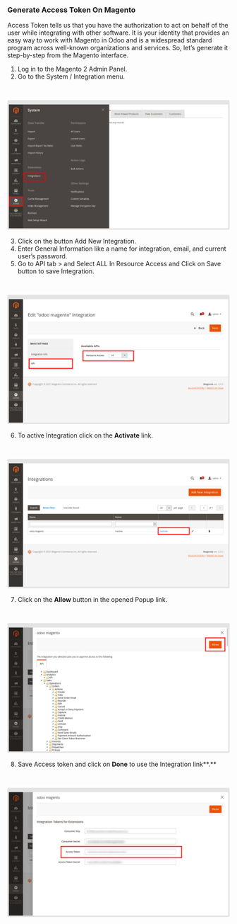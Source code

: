 ### Generate Access Token On Magento



Access Token tells us that you have the authorization to act on behalf of the user while integrating with other software. It is your identity that provides an easy way to work with Magento in Odoo and is a widespread standard program across well-known organizations and services. So, let’s generate it step-by-step from the Magento interface.


1. Log in to the Magento 2 Admin Panel.
2. Go to the System / Integration menu.


 


![](./images/3-2-1.png)


3. Click on the button Add New Integration.
4. Enter General Information like a name for integration, email, and current user’s password.
5. Go to API tab > and Select ALL In Resource Access and Click on Save button to save Integration.


 


![](./images/3-2-2.png)


6. To active Integration click on the **Activate** link.


 


![](./images/3-2-3.png)


7. Click on the **Allow** button in the opened Popup link.


 


![](./images/3-2-4.png)


8. Save Access token and click on **Done** to use the Integration link**.**


 


![](./images/3-2-5.png)



